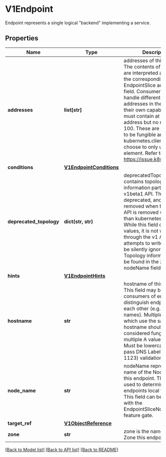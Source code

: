 # V1Endpoint

Endpoint represents a single logical \"backend\" implementing a service.
## Properties
Name | Type | Description | Notes
------------ | ------------- | ------------- | -------------
**addresses** | **list[str]** | addresses of this endpoint. The contents of this field are interpreted according to the corresponding EndpointSlice addressType field. Consumers must handle different types of addresses in the context of their own capabilities. This must contain at least one address but no more than 100. These are all assumed to be fungible and kubernetes.clients may choose to only use the first element. Refer to: https://issue.k8s.io/106267 | 
**conditions** | [**V1EndpointConditions**](V1EndpointConditions.md) |  | [optional] 
**deprecated_topology** | **dict(str, str)** | deprecatedTopology contains topology information part of the v1beta1 API. This field is deprecated, and will be removed when the v1beta1 API is removed (no sooner than kubernetes v1.24).  While this field can hold values, it is not writable through the v1 API, and any attempts to write to it will be silently ignored. Topology information can be found in the zone and nodeName fields instead. | [optional] 
**hints** | [**V1EndpointHints**](V1EndpointHints.md) |  | [optional] 
**hostname** | **str** | hostname of this endpoint. This field may be used by consumers of endpoints to distinguish endpoints from each other (e.g. in DNS names). Multiple endpoints which use the same hostname should be considered fungible (e.g. multiple A values in DNS). Must be lowercase and pass DNS Label (RFC 1123) validation. | [optional] 
**node_name** | **str** | nodeName represents the name of the Node hosting this endpoint. This can be used to determine endpoints local to a Node. This field can be enabled with the EndpointSliceNodeName feature gate. | [optional] 
**target_ref** | [**V1ObjectReference**](V1ObjectReference.md) |  | [optional] 
**zone** | **str** | zone is the name of the Zone this endpoint exists in. | [optional] 

[[Back to Model list]](../README.md#documentation-for-models) [[Back to API list]](../README.md#documentation-for-api-endpoints) [[Back to README]](../README.md)



